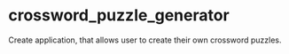# crossword_puzzle_generator
Create application, that allows user to create their own crossword puzzles.
